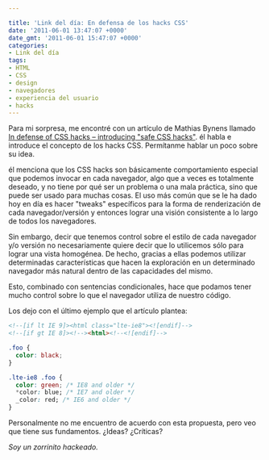 ```yaml
---

title: 'Link del día: En defensa de los hacks CSS'
date: '2011-06-01 13:47:07 +0000'
date_gmt: '2011-06-01 15:47:07 +0000'
categories:
- Link del día
tags:
- HTML
- CSS
- design
- navegadores
- experiencia del usuario
- hacks
---
```


Para mi sorpresa, me encontré con un artículo de Mathias Bynens llamado [In defense of CSS hacks &ndash; introducing "safe CSS hacks"](http://mathiasbynens.be/notes/safe-css-hacks). él habla e introduce el concepto de los hacks CSS. Permítanme hablar un poco sobre su idea.

él menciona que los CSS hacks son básicamente comportamiento especial que podemos invocar en cada navegador, algo que a veces es totalmente deseado, y no tiene por qué ser un problema o una mala práctica, sino que puede ser usado para muchas cosas. El uso más común que se le ha dado hoy en día es hacer "tweaks" específicos para la forma de renderización de cada navegador/versión y entonces lograr una visión consistente a lo largo de todos los navegadores.

Sin embargo, decir que tenemos control sobre el estilo de cada navegador y/o versión no necesariamente quiere decir que lo utilicemos sólo para lograr una vista homogénea. De hecho, gracias a ellas podemos utilizar determinadas características que hacen la exploración en un determinado navegador más natural dentro de las capacidades del mismo.

Esto, combinado con sentencias condicionales, hace que podamos tener mucho control sobre lo que el navegador utiliza de nuestro código.

Los dejo con el último ejemplo que el artículo plantea:

```html
<!--[if lt IE 9]><html class="lte-ie8"><![endif]-->
<!--[if gt IE 8]><!--><html><!--<![endif]-->
```

```css
.foo {
  color: black;
}

.lte-ie8 .foo {
  color: green; /* IE8 and older */
  *color: blue; /* IE7 and older */
  _color: red; /* IE6 and older */
}
```

Personalmente no me encuentro de acuerdo con esta propuesta, pero veo que tiene sus fundamentos.  ¿Ideas?  ¿Críticas?

_Soy un zorrinito hackeado._
